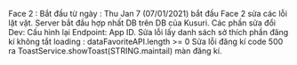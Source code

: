 Face 2 :
Bắt đầu từ ngày : Thu Jan 7 (07/01/2021) bắt đầu Face 2 sửa các lỗi lặt vặt.
Server bắt đầu hợp nhất DB trên DB của Kusuri.
Các phần sửa đổi Dev:
Cấu hình lại Endpoint: App ID.
Sửa lỗi lấy danh sách sở thích phần đăng kí không tắt loading : dataFavoriteAPI.length >= 0
Sửa lỗi đăng kí code 500 ra ToastService.showToast(STRING.maintail) màn đăng kí.
